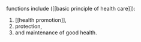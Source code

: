 functions include ([[basic principle of health care]]):
1. [[health promotion]],
2. protection,
3. and maintenance of good health.